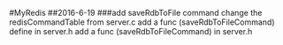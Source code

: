 #MyRedis
##2016-6-19
###add saveRdbToFile command 
change the redisCommandTable from server.c
add a func (saveRdbToFileCommand) define in server.h
add a func (saveRdbToFileCommand)  in server.h
